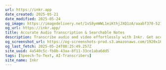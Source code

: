 ```yaml
---
url: https://inkr.app
date_created: 2025-05-21
date_modified: 2025-05-24
og_image: https://imagedelivery.net/1vS8ymWWL1eiKthjJXQ1zA/aaabf370-521c-414f-64b4-c95276a79900/og
og_url: https://inkr.app/
title: Accurate Audio Transcription & Searchable Notes
description: Transcribe audio and video effortlessly with Inkr. Get accurate, searchable transcripts in minutes. Supports multiple formats, bulk uploads, and watermark-free downloads.
og_screenshot_url: https://og-screenshots-prod.s3.amazonaws.com/1920x1080/80/false/f75e2a0d3ee2f9f11c1133e4087f5f757c52eb06e6acd5d931dece547dd53e5d.jpeg
og_last_fetch: 2025-05-24T08:25:49.257Z
site_uuid: 4a540c5c-fb8b-43aa-8f11-33ce1aba6dd5
tags: [Speech-To-Text, AI-Transcribers]
site_name: Inkr
---
```


